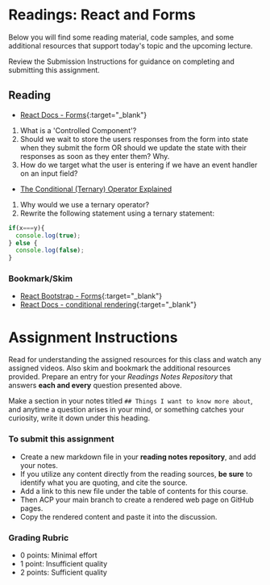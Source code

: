 # Readings: React and Forms

Below you will find some reading material, code samples, and some additional resources that support today's topic and the upcoming lecture.

Review the Submission Instructions for guidance on completing and submitting this assignment.

## Reading

- [React Docs - Forms](https://reactjs.org/docs/forms.html){:target="_blank"}

1. What is a 'Controlled Component'?
1. Should we wait to store the users responses from the form into state when they submit the form OR should we update the state with their responses as soon as they enter them? Why.
1. How do we target what the user is entering if we have an event handler on an input field?

- [The Conditional (Ternary) Operator Explained](https://codeburst.io/javascript-the-conditional-ternary-operator-explained-cac7218beeff)

1. Why would we use a ternary operator?
1. Rewrite the following statement using a ternary statement:
  ```javascript
  if(x===y){
    console.log(true);
  } else {
    console.log(false);
  }
  ```

<!-- ## Additional Resources

PLACEHOLDER

### Videos

PLACEHOLDER -->

### Bookmark/Skim

- [React Bootstrap - Forms](https://react-bootstrap.github.io/components/forms/){:target="_blank"}
- [React Docs - conditional rendering](https://reactjs.org/docs/conditional-rendering.html){:target="_blank"}


# Assignment Instructions

Read for understanding the assigned resources for this class and watch any assigned videos. Also skim and bookmark the additional resources provided. Prepare an entry for your *Readings Notes Repository* that answers **each and every** question presented above. 

Make a section in your notes titled `## Things I want to know more about`, and anytime a question arises in your mind, or something catches your curiosity, write it down under this heading. 

### To submit this assignment

- Create a new markdown file in your **reading notes repository**, and add your notes.
- If you utilize any content directly from the reading sources, **be sure** to identify what you are quoting, and cite the source.
- Add a link to this new file under the table of contents for this course.
- Then ACP your main branch to create a rendered web page on GitHub pages.
- Copy the rendered content and paste it into the discussion.

### Grading Rubric

- 0 points: Minimal effort
- 1 point: Insufficient quality
- 2 points: Sufficient quality
